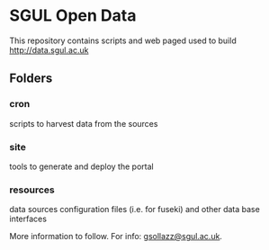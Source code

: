 SGUL Open Data
==============

This repository contains scripts and web paged used to build http://data.sgul.ac.uk

Folders
-------

### cron
scripts to harvest data from the sources

### site
tools to generate and deploy the portal

### resources
data sources configuration files (i.e. for fuseki) and other data base interfaces


More information to follow. For info: gsollazz@sgul.ac.uk.
